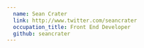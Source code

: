 ```yaml
---
  name: Sean Crater
  link: http://www.twitter.com/seancrater
  occupation_title: Front End Developer
  github: seancrater
---
```

